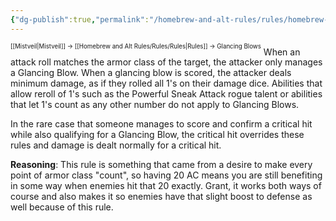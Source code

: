 ```yaml
---
{"dg-publish":true,"permalink":"/homebrew-and-alt-rules/rules/homebrew-alt-rules/glancing-blows/"}
---
```


<sup><sup>[[Mistveil\|Mistveil]] → [[Homebrew and Alt Rules/Rules/Rules\|Rules]] → Glancing Blows</sup></sup>
When an attack roll matches the armor class of the target, the attacker only manages a Glancing Blow. When a glancing blow is scored, the attacker deals minimum damage, as if they rolled all 1's on their damage dice. Abilities that allow reroll of 1's such as the Powerful Sneak Attack rogue talent or abilities that let 1's count as any other number do not apply to Glancing Blows.

In the rare case that someone manages to score and confirm a critical hit while also qualifying for a Glancing Blow, the critical hit overrides these rules and damage is dealt normally for a critical hit.

**Reasoning**: This rule is something that came from a desire to make every point of armor class "count", so having 20 AC means you are still benefiting in some way when enemies hit that 20 exactly. Grant, it works both ways of course and also makes it so enemies have that slight boost to defense as well because of this rule.